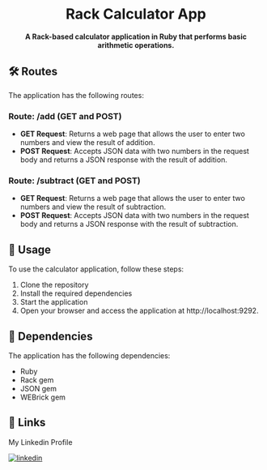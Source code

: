 <h1 align="center">Rack Calculator App</h1>

<p align="center">
  <strong>A Rack-based calculator application in Ruby that performs basic arithmetic operations.</strong>
</p>

## 🛠️ Routes

The application has the following routes:

### Route: /add (GET and POST)

- **GET Request**: Returns a web page that allows the user to enter two numbers and view the result of addition.
- **POST Request**: Accepts JSON data with two numbers in the request body and returns a JSON response with the result of addition.

### Route: /subtract (GET and POST)

- **GET Request**: Returns a web page that allows the user to enter two numbers and view the result of subtraction.
- **POST Request**: Accepts JSON data with two numbers in the request body and returns a JSON response with the result of subtraction.

## 🚀 Usage

To use the calculator application, follow these steps:

1. Clone the repository
2. Install the required dependencies
3. Start the application
4. Open your browser and access the application at http://localhost:9292.

## 📄 Dependencies

The application has the following dependencies:

  - Ruby 
  - Rack gem
  - JSON gem
  - WEBrick gem 

   
## 🔗 Links

My Linkedin Profile 

[![linkedin](https://img.shields.io/badge/linkedin-8f00ff?style=for-the-badge&logo=linkedin&logoColor=white)](https://www.linkedin.com/in/advaitkiyer/)
